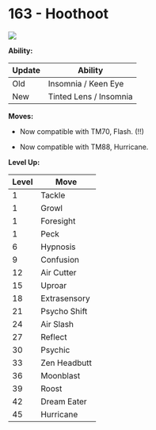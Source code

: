 # 163 - Hoothoot
![][163]

**Ability:**

Update | Ability
---    | ---
Old    | Insomnia / Keen Eye
New    | Tinted Lens / Insomnia

**Moves:**

 - Now compatible with TM70, Flash. (!!)

 - Now compatible with TM88, Hurricane.

**Level Up:**

Level | Move
---   | ---
  1   | Tackle
  1   | Growl
  1   | Foresight
  1   | Peck
  6   | Hypnosis
  9   | Confusion
 12   | Air Cutter
 15   | Uproar
 18   | Extrasensory
 21   | Psycho Shift
 24   | Air Slash
 27   | Reflect
 30   | Psychic
 33   | Zen Headbutt
 36   | Moonblast
 39   | Roost
 42   | Dream Eater
 45   | Hurricane



[163]: /img/pokemon/163.png
